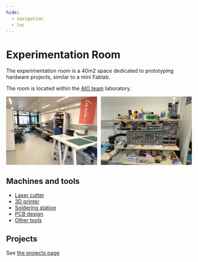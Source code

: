 ```yaml
---
hide:
  - navigation
  - toc
---
```


# Experimentation Room

The experimentation room is a 40m2 space dedicated to prototyping hardware projects,
similar to a mini Fablab.

The room is located within the [AIO team](https://aio.inria.fr/)
laboratory.

<div style="display:flex; align-items: center;">
     <div style="flex:1">
        <img class="index" src="./images/experimentation-room.jpg" />
    </div>
    <div style="flex:1;padding-left:10px;">
        <img class="index" src="./images/tools-shelf.jpg" />
    </div>
</div>

## Machines and tools

- [Laser cutter](./muse3d.md)
- [3D printer](./prusamk3.md)
- [Soldering station](./soldering.md)
- [PCB design](./pcb.md)
- [Other tools](./tools.md)

## Projects

See [the projects page](./projects.md)
